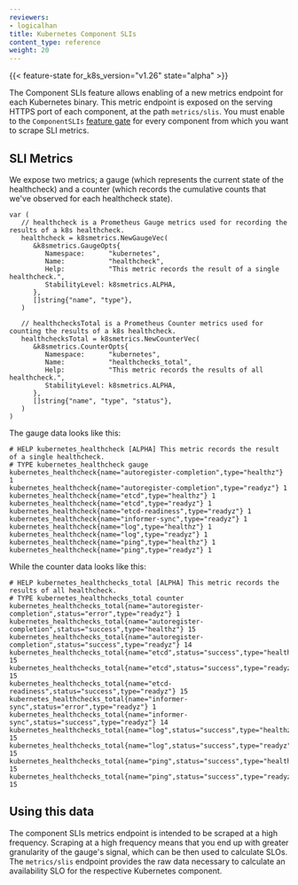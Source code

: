 ```yaml
---
reviewers:
- logicalhan
title: Kubernetes Component SLIs
content_type: reference
weight: 20
---
```


<!-- overview -->

{{< feature-state for_k8s_version="v1.26" state="alpha" >}}

The Component SLIs feature allows enabling of a new metrics endpoint for each Kubernetes
binary. This metric endpoint is exposed on the serving HTTPS port of each component,
at the path
`metrics/slis`. 
You must enable to the `ComponentSLIs` [feature gate](/docs/reference/command-line-tools-reference/feature-gates/)
for every component from which you want to scrape SLI metrics.

<!-- body -->

## SLI Metrics

We expose two metrics; a gauge (which represents the current state of the healthcheck) and a
counter (which records the cumulative counts that we've observed for each healthcheck state).

```golang
var (
   // healthcheck is a Prometheus Gauge metrics used for recording the results of a k8s healthcheck.
   healthcheck = k8smetrics.NewGaugeVec(
      &k8smetrics.GaugeOpts{
         Namespace:      "kubernetes",
         Name:           "healthcheck",
         Help:           "This metric records the result of a single healthcheck.",
         StabilityLevel: k8smetrics.ALPHA,
      },
      []string{"name", "type"},
   )

   // healthchecksTotal is a Prometheus Counter metrics used for counting the results of a k8s healthcheck.
   healthchecksTotal = k8smetrics.NewCounterVec(
      &k8smetrics.CounterOpts{
         Namespace:      "kubernetes",
         Name:           "healthchecks_total",
         Help:           "This metric records the results of all healthcheck.",
         StabilityLevel: k8smetrics.ALPHA,
      },
      []string{"name", "type", "status"},
   )
)
```

The gauge data looks like this:

```shell
# HELP kubernetes_healthcheck [ALPHA] This metric records the result of a single healthcheck.
# TYPE kubernetes_healthcheck gauge
kubernetes_healthcheck{name="autoregister-completion",type="healthz"} 1
kubernetes_healthcheck{name="autoregister-completion",type="readyz"} 1
kubernetes_healthcheck{name="etcd",type="healthz"} 1
kubernetes_healthcheck{name="etcd",type="readyz"} 1
kubernetes_healthcheck{name="etcd-readiness",type="readyz"} 1
kubernetes_healthcheck{name="informer-sync",type="readyz"} 1
kubernetes_healthcheck{name="log",type="healthz"} 1
kubernetes_healthcheck{name="log",type="readyz"} 1
kubernetes_healthcheck{name="ping",type="healthz"} 1
kubernetes_healthcheck{name="ping",type="readyz"} 1
```

While the counter data looks like this:

```shell
# HELP kubernetes_healthchecks_total [ALPHA] This metric records the results of all healthcheck.
# TYPE kubernetes_healthchecks_total counter
kubernetes_healthchecks_total{name="autoregister-completion",status="error",type="readyz"} 1
kubernetes_healthchecks_total{name="autoregister-completion",status="success",type="healthz"} 15
kubernetes_healthchecks_total{name="autoregister-completion",status="success",type="readyz"} 14
kubernetes_healthchecks_total{name="etcd",status="success",type="healthz"} 15
kubernetes_healthchecks_total{name="etcd",status="success",type="readyz"} 15
kubernetes_healthchecks_total{name="etcd-readiness",status="success",type="readyz"} 15
kubernetes_healthchecks_total{name="informer-sync",status="error",type="readyz"} 1
kubernetes_healthchecks_total{name="informer-sync",status="success",type="readyz"} 14
kubernetes_healthchecks_total{name="log",status="success",type="healthz"} 15
kubernetes_healthchecks_total{name="log",status="success",type="readyz"} 15
kubernetes_healthchecks_total{name="ping",status="success",type="healthz"} 15
kubernetes_healthchecks_total{name="ping",status="success",type="readyz"} 15
```

## Using this data

The component SLIs metrics endpoint is intended to be scraped at a high frequency. Scraping
at a high frequency means that you end up with greater granularity of the gauge's signal, which
can be then used to calculate SLOs. The `metrics/slis` endpoint provides the raw data necessary
to calculate an availability SLO for the respective Kubernetes component. 
